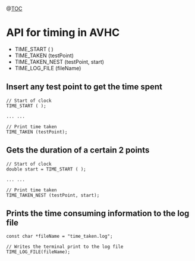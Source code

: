 @[TOC](TIMING.MD)

# API for timing in AVHC	
 - TIME_START ( )
 - TIME_TAKEN (testPoint)
 - TIME_TAKEN_NEST (testPoint, start)
 - TIME_LOG_FILE (fileName)

## Insert any test point to get the time spent

```
// Start of clock
TIME_START ( );

... ...

// Print time taken
TIME_TAKEN (testPoint);
```

## Gets the duration of a certain 2 points

```
// Start of clock
double start = TIME_START ( );

... ...

// Print time taken
TIME_TAKEN_NEST (testPoint, start);
```

## Prints the time consuming information to the log file

```
const char *fileName = "time_taken.log";

// Writes the terminal print to the log file
TIME_LOG_FILE(fileName);
```